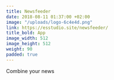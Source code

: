 ```yaml
---
title: Newsfeeder
date: 2018-08-11 01:37:00 +02:00
image: "/uploads/logo-6c4e4d.png"
link: https://esstudio.site/newsfeeder/
title_bold: App
image_width: 512
image_height: 512
weight: 90
padded: true
---
```


Combine your news